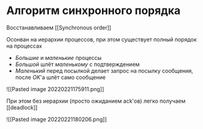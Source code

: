# Алгоритм синхронного порядка

Восстанавливаем [[Synchronous order]]

Осонван на иерархии процессов, при этом существует полный порядок на процессах

* _Большие_ и _маленькие_ процессы
* _Большой_ шлёт _маленькому_ с подтверждением
* _Маленький_ перед посылкой делает запрос на посылку сообщения, после _OK_'а шлёт само сообщение

![[Pasted image 20220221175911.png]]

При этом без иерархии (просто ожиданием ack'ов) легко получаем [[deadlock]]

![[Pasted image 20220221180206.png]]